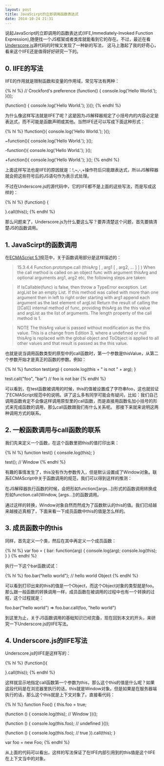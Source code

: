 ```yaml
---
layout: post
title: JavaScirpt的立即调用函数表达式
date: 2014-10-24 21:31
---
```


说起JavaScript的立即调用的函数表达式(IIFE,Immediately-Invoked Function Expression),随便找一个JS框架或者类库就能看到它的存在。不过，最近在看[Underscore.js](underscorejs.org)源代码的时候又发现了一种新的写法，
这马上激起了我的好奇心，看来这个IIFE还是值得好好研究一下的。
 
## 0. IIFE的写法
 
IIFE的作用就是限制函数和变量的作用域，常见写法有两种：
 
{% hl %}
// Crockford's preference
(function() {
  console.log('Hello World.');
}());
 
(function() {
  console.log('Hello World.');
})();
{% endhl %}
 
为什么像这样写法就是IIFE了呢？这是因为JS解释器规定了小括号内的内容必定是表达式，而不可能是函数声明或其他。当然IIFE还可以写成下面这种形式：
 
{% hl %}
!function(){ console.log('Hello World.'); }();
 
~function(){ console.log('Hello World.'); }();
 
-function(){ console.log('Hello World.'); }();
 
+function(){ console.log('Hello World.'); }();
{% endhl %}
 
上面这样写法也是IIFE的原因就是：!,~,-,+操作符后只能跟表达式，所以JS解释器就会把这些符号后的JS语句作为表示式处理。
 
不过在Underscore.js的源代码中，它的IIFE都不是上面的这些写法，而是写成这样的：
 
{% hl %}
(function() {
 
}.call(this));
{% endhl %}
 
那么问题来了，Underscore.js为什么要这么写？要弄清楚这个问题，首先要搞清楚JS的函数调用。
 
## 1. JavaScirpt的函数调用
 
在[ECMAScript 5.1](http://es5.github.io/#x15.3.4.4)规范中，关于函数调用部分是这样描述的：
 
>15.3.4.4 Function.prototype.call (thisArg [ , arg1 [ , arg2, … ] ] )
When the call method is called on an object func with argument thisArg and optional arguments arg1, arg2 etc, the following steps are taken:
 
>If IsCallable(func) is false, then throw a TypeError exception.
Let argList be an empty List.
If this method was called with more than one argument then in left to right order starting with arg1 append each argument as the last element of argList
Return the result of calling the [[Call]] internal method of func, providing thisArg as the this value and argList as the list of arguments.
The length property of the call method is 1.
 
>NOTE The thisArg value is passed without modification as the this value. This is a change from Edition 3, where a undefined or null thisArg is replaced with the global object and ToObject is applied to all other values and that result is passed as the this value.
 
也就是说当调用函数类型的原型中的call函数时，第一个参数是thisValue，从第二个参数开始才是真正的函数的参数。例如：
 
{% hl %}
function test(arg) {
  console.log(this + " is not " + arg);
}
 
test.call("foo", "bar") // foo is not bar
{% endhl %}
 
可以看到，在test函数被调用的时候，this的值被设置成了字符串foo，这也就验证了ECMAScript规范中的说明。讲了这么多有同学可能会有疑问，比如：我们自己调用函数肯定不会像这样调用原型里的call函数，而是直接用函数名加小括号的形式来完成函数的调用，那么call函数跟我们有什么关系呢。
那接下来就来说明这两种调用方式的联系。
 
## 2. 一般函数调用与call函数的联系
 
我们先来定义一个函数，在这个函数里把this的值打印出来：
 
{% hl %}
function test() {
  console.log(this);
}
 
test(); // Window
{% endhl %}
 
有趣的事情发生了，this没有作为参数传入，但是默认设置成了Window对象。联系ECMAScript中关于函数调用的规范，我们可以得到这样的推测：
 
在JS解释器执行函数的时候，会把形如function([args...])形式的函数调用转换成形如function.call(Window, [args...])的函数调用。
 
通过这样的转换，Window对象自然而然成为了函数默认的this的值。我们已经越来越接近真相了，下面来看一下成员函数中this的值是怎么样的。
 
## 3. 成员函数中的this
 
同样，首先定义一个类，然后在其中再定义一个成员函数：
 
{% hl %}
var foo = {
  bar: function(arg) {
    console.log(arg);
    console.log(this);
  }
}
{% endhl %}
 
执行一下这个bar函数试试：
 
{% hl %}
foo.bar("hello world"); // hello world Object
{% endhl %}
 
可以看到打印出来的this的值是一个Object，而这个Object对象的类型就是foo。那么跟一般函数的转换调用一样，成员函数在被调用的过程中也有一个转换的过程，这个过程就是：
 
foo.bar("hello world") => foo.bar.call(foo, "hello world")
 
到这里为止，关于JS函数调用的基础知识已经完备，现在回到本文的开头，来研究一下Underscore.js的IIFE写法。
 
## 4. Underscore.js的IIFE写法
 
Underscore.js的IIFE是这样写的：
 
{% hl %}
(function(){
 
}.call(this));
{% endhl %}
 
这样就显示地指定call函数第一个参数为this，那么这个this的值是什么呢？如果这段代码是在浏览器里执行的话，this就是Window对象。但是如果是在服务器端执行的话，那么这个this就是上下文对象了。直接看代码：
 
{% hl %}
function Foo() {
  this.foo = true;
 
  (function () {
      console.log(this); // Window
  })();
 
  (function () {
      console.log(this.foo); // undefined
  }());
 
  (function () {
      console.log(this.foo); // true
  }).call(this);
}
 
var foo = new Foo;
{% endhl %}

从上面的代码可以看出，这样的写法保证了在IIFE内部引用到的this值是这个IIFE在上下文当中的对象。